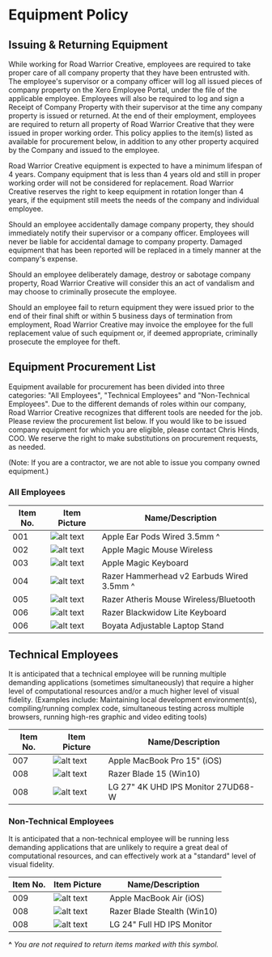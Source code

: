 # Equipment Policy

## Issuing & Returning Equipment

While working for Road Warrior Creative, employees are required to take proper care of all company property that they have been entrusted with. The employee's supervisor or a company officer will log all issued pieces of company property on the Xero Employee Portal, under the file of the applicable employee. Employees will also be required to log and sign a Receipt of Company Property with their supervisor at the time any company property is issued or returned. At the end of their employment, employees are required to return all property of Road Warrior Creative that they were issued in proper working order. This policy applies to the item(s) listed as available for procurement below, in addition to any other property acquired by the Company and issued to the employee.

Road Warrior Creative equipment is expected to have a minimum lifespan of 4 years. Company equipment that is less than 4 years old and still in proper working order will not be considered for replacement. Road Warrior Creative reserves the right to keep equipment in rotation longer than 4 years, if the equipment still meets the needs of the company and individual employee.

Should an employee accidentally damage company property, they should immediately notify their supervisor or a company officer. Employees will never be liable for accidental damage to company property. Damaged equipment that has been reported will be replaced in a timely manner at the company's expense.

Should an employee deliberately damage, destroy or sabotage company property, Road Warrior Creative will consider this an act of vandalism and may choose to criminally prosecute the employee.

Should an employee fail to return equipment they were issued prior to the end of their final shift or within 5 business days of termination from employment, Road Warrior Creative may invoice the employee for the full replacement value of such equipment or, if deemed appropriate, criminally prosecute the employee for theft. 

## Equipment Procurement List

Equipment available for procurement has been divided into three categories: "All Employees", "Technical Employees" and "Non-Technical Employees". Due to the different demands of roles within our company, Road Warrior Creative recognizes that different tools are needed for the job. Please review the procurement list below. If you would like to be issued company equipment for which you are eligible, please contact Chris Hinds, COO. We reserve the right to make substitutions on procurement requests, as needed.

(Note: If you are a contractor, we are not able to issue you company owned equipment.)

### All Employees

Item No. | Item Picture | Name/Description
--- | --- | ---
001 | ![alt text](https://roadwarriorcreative.com/wp-content/uploads/2018/05/ear-pods-200px.png) | Apple Ear Pods Wired 3.5mm ^
002 | ![alt text](https://roadwarriorcreative.com/wp-content/uploads/2018/05/magic-mouse-200px.png) | Apple Magic Mouse Wireless
003 | ![alt text](https://roadwarriorcreative.com/wp-content/uploads/2019/09/Apple-Magic-Keyboard.png) | Apple Magic Keyboard
004 | ![alt text](https://roadwarriorcreative.com/wp-content/uploads/2018/05/razer-hammerheadv2-200px.png) | Razer Hammerhead v2 Earbuds Wired 3.5mm ^
005 | ![alt text](https://roadwarriorcreative.com/wp-content/uploads/2018/05/razer-atheris-200px.png) | Razer Atheris Mouse Wireless/Bluetooth
006 | ![alt text](https://roadwarriorcreative.com/wp-content/uploads/2019/09/Razer-Blackwidow-Lite.png) | Razer Blackwidow Lite Keyboard
006 | ![alt text](https://roadwarriorcreative.com/wp-content/uploads/2019/09/Boyata-Adjustable-Laptop-Stand.png) | Boyata Adjustable Laptop Stand

## Technical Employees

It is anticipated that a technical employee will be running multiple demanding applications (sometimes simultaneously) that require a higher level of computational resources and/or a much higher level of visual fidelity. (Examples include: Maintaining local development environment(s), compiling/running complex code, simultaneous testing across multiple browsers, running high-res graphic and video editing tools)

Item No. | Item Picture | Name/Description
--- | --- | ---
007 | ![alt text](https://roadwarriorcreative.com/wp-content/uploads/2018/05/macbook-pro-200px.png) | Apple MacBook Pro 15" (iOS)
008 | ![alt text](https://roadwarriorcreative.com/wp-content/uploads/2018/05/razer-blade-200px.png) | Razer Blade 15 (Win10)
008 | ![alt text](https://roadwarriorcreative.com/wp-content/uploads/2019/09/LG-27-Inch-4K-UHD-IPS-Monitor-27UD68-W.jpg) | LG 27" 4K UHD IPS Monitor 27UD68-W

### Non-Technical Employees

It is anticipated that a non-technical employee will be running less demanding applications that are unlikely to require a great deal of computational resources, and can effectively work at a "standard" level of visual fidelity.

Item No. | Item Picture | Name/Description
--- | --- | ---
009 | ![alt text](https://roadwarriorcreative.com/wp-content/uploads/2018/05/macbook-air-200px.png) | Apple MacBook Air (iOS)
008 | ![alt text](https://roadwarriorcreative.com/wp-content/uploads/2018/05/razer-blade-stealth-200px.png) | Razer Blade Stealth (Win10)
008 | ![alt text](https://roadwarriorcreative.com/wp-content/uploads/2019/09/LG-24-Inch-HD-IPS-Monitor-24MP88HV-S.png) | LG 24" Full HD IPS Monitor

__^__ *You are not required to return items marked with this symbol.*

